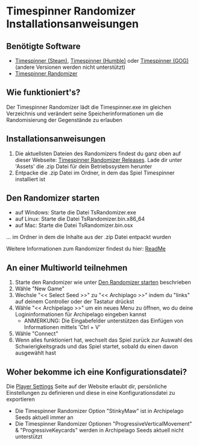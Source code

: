 # Timespinner Randomizer Installationsanweisungen

## Benötigte Software

- [Timespinner (Steam)](https://store.steampowered.com/app/368620/Timespinner/), [Timespinner (Humble)](https://www.humblebundle.com/store/timespinner) oder [Timespinner (GOG)](https://www.gog.com/game/timespinner) (andere Versionen werden nicht unterstützt)
- [Timespinner Randomizer](https://github.com/JarnoWesthof/TsRandomizer)

## Wie funktioniert's?

Der Timespinner Randomizer lädt die Timespinner.exe im gleichen Verzeichnis und verändert seine Speicherinformationen um die Randomisierung der Gegenstände zu erlauben

## Installationsanweisungen

1. Die aktuellsten Dateien des Randomizers findest du ganz oben auf dieser Webseite: [Timespinner Randomizer Releases](https://github.com/JarnoWesthof/TsRandomizer/releases). Lade dir unter 'Assets' die .zip Datei für dein Betriebssystem herunter
2. Entpacke die .zip Datei im Ordner, in dem das Spiel Timespinner installiert ist

## Den Randomizer starten

- auf Windows: Starte die Datei TsRandomizer.exe
- auf Linux: Starte die Datei TsRandomizer.bin.x86_64
- auf Mac: Starte die Datei TsRandomizer.bin.osx

... im Ordner in dem die Inhalte aus der .zip Datei entpackt wurden

Weitere Informationen zum Randomizer findest du hier: [ReadMe](https://github.com/JarnoWesthof/TsRandomizer)
    
## An einer Multiworld teilnehmen

1. Starte den Randomizer wie unter [Den Randomizer starten](#Den-Randomizer-starten) beschrieben
2. Wähle "New Game"
3. Wechsle "<< Select Seed >>" zu "<< Archiplago >>" indem du "links" auf deinem Controller oder der Tastatur drückst
4. Wähle "<< Archipelago >>" um ein neues Menu zu öffnen, wo du deine Logininformationen für Archipelago eingeben kannst 
	* ANMERKUNG: Die Eingabefelder unterstützen das Einfügen von Informationen mittels 'Ctrl + V' 
5. Wähle "Connect"
6. Wenn alles funktioniert hat, wechselt das Spiel zurück zur Auswahl des Schwierigkeitsgrads und das Spiel startet, sobald du einen davon ausgewählt hast

## Woher bekomme ich eine Konfigurationsdatei?
Die [Player Settings](https://archipelago.gg/games/Timespinner/player-settings) Seite auf der Website erlaubt dir, persönliche Einstellungen zu definieren und diese in eine Konfigurationsdatei zu exportieren

* Die Timespinner Randomizer Option "StinkyMaw" ist in Archipelago Seeds aktuell immer an
* Die Timespinner Randomizer Optionen "ProgressiveVerticalMovement" & "ProgressiveKeycards" werden in Archipelago Seeds aktuell nicht unterstützt
